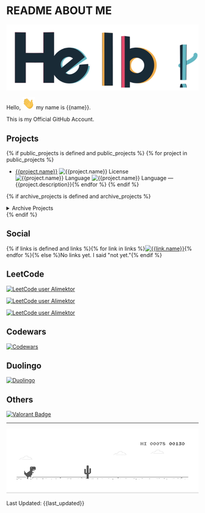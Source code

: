 # README ABOUT ME #

![Hello](images/general/hello.gif)

Hello, <img src="images/general/hi.gif" width="32px" height="32px"> my name is {{name}}.

This is my Official GitHub Account.

## Projects ##

{% if public_projects is defined and public_projects %}
{% for project in public_projects %}
- [{{project.name}}](https://github.com/{{project.owner.login}}/{{project.name}}) ![{{project.name}} License](https://img.shields.io/github/license/{{project.owner.login}}/{{project.name}}.svg?style=plastic) ![{{project.name}} Language](https://img.shields.io/github/languages/top/{{project.owner.login}}/{{project.name}}.svg?style=plastic) ![{{project.name}} Language](https://img.shields.io/github/stars/{{project.owner.login}}/{{project.name}}.svg?style=plastic) — {{project.description}}{% endfor %}
{% endif %}



{% if archive_projects is defined and archive_projects %}
<details>
<summary>Archive Projects</summary>
{% for project in archive_projects %}
- [{{project.name}}](https://github.com/{{project.owner.login}}/{{project.name}}) ![{{project.name}} License](https://img.shields.io/github/license/{{project.owner.login}}/{{project.name}}.svg?style=plastic) ![{{project.name}} Language](https://img.shields.io/github/languages/top/{{project.owner.login}}/{{project.name}}.svg?style=plastic) ![{{project.name}} Language](https://img.shields.io/github/stars/{{project.owner.login}}/{{project.name}}.svg?style=plastic) — {{project.description}}
{% endfor %}</details>
{% endif %}

## Social ##

{% if links is defined and links %}{% for link in links %}[![{{link.name}}](https://img.shields.io/badge/{{link.badge}})]({{link.url}}){% endfor %}{% else %}No links yet. I said "not yet."{% endif %}

## LeetCode ##

[![LeetCode user Alimektor](https://img.shields.io/badge/dynamic/json?style=for-the-badge&labelColor=black&color=%23ffa116&label=Ranking&query=ranking&url=https%3A%2F%2Fleetcode-badge.vercel.app%2Fapi%2Fusers%2FAlimektor&logo=leetcode&logoColor=yellow)](https://leetcode.com/Alimektor/)

[![LeetCode user Alimektor](https://img.shields.io/badge/dynamic/json?style=for-the-badge&labelColor=black&color=%23ffa116&label=Solved&query=solvedOverTotal&url=https%3A%2F%2Fleetcode-badge.vercel.app%2Fapi%2Fusers%2FAlimektor&logo=leetcode&logoColor=yellow)](https://leetcode.com/Alimektor/)

[![LeetCode user Alimektor](https://img.shields.io/badge/dynamic/json?style=for-the-badge&labelColor=black&color=%23ffa116&label=Solved&query=solvedPercentage&url=https%3A%2F%2Fleetcode-badge.vercel.app%2Fapi%2Fusers%2FAlimektor&logo=leetcode&logoColor=yellow)](https://leetcode.com/Alimektor/)

## Codewars ##

<a href="https://www.codewars.com/users/Alimektor"><img src="https://www.codewars.com/users/Alimektor/badges/large" alt="Codewars"></a>

## Duolingo ##

<a href="https://www.duolingo.com/profile/Alimektor"><img src="https://duolingo-stats-card.vercel.app/api?username=Alimektor&theme=purple-gang" alt="Duolingo"></a>

## Others ##

[![Valorant Badge](https://img.shields.io/badge/Valorant-FA4454?logo=valorant&logoColor=fff&style=flat-square)](https://tracker.gg/valorant/profile/riot/%E3%82%A2%E3%83%AA%E3%83%A1%E3%82%AF%E3%82%BF%E3%83%BC%23%E3%82%A2%E3%83%AC%E3%83%8D%E3%82%AF%E3%83%88/overview)

----

![Dino](images/general/dino.gif)

Last Updated: {{last_updated}}
